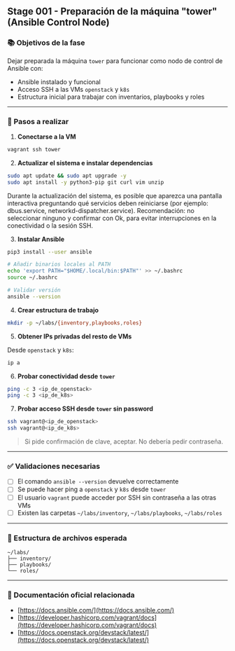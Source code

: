 ## Stage 001 - Preparación de la máquina "tower" (Ansible Control Node)

### 📚 Objetivos de la fase

Dejar preparada la máquina `tower` para funcionar como nodo de control de Ansible con:

* Ansible instalado y funcional
* Acceso SSH a las VMs `openstack` y `k8s`
* Estructura inicial para trabajar con inventarios, playbooks y roles

---

### 🔧 Pasos a realizar

1. **Conectarse a la VM**

```bash
vagrant ssh tower
```

2. **Actualizar el sistema e instalar dependencias**

```bash
sudo apt update && sudo apt upgrade -y
sudo apt install -y python3-pip git curl vim unzip
```


Durante la actualización del sistema, es posible que aparezca una pantalla interactiva preguntando qué servicios deben reiniciarse (por ejemplo: dbus.service, networkd-dispatcher.service).
Recomendación: no seleccionar ninguno y confirmar con Ok, para evitar interrupciones en la conectividad o la sesión SSH.

3. **Instalar Ansible**

```bash
pip3 install --user ansible

# Añadir binarios locales al PATH
echo 'export PATH="$HOME/.local/bin:$PATH"' >> ~/.bashrc
source ~/.bashrc

# Validar versión
ansible --version
```

4. **Crear estructura de trabajo**

```bash
mkdir -p ~/labs/{inventory,playbooks,roles}
```

5. **Obtener IPs privadas del resto de VMs**

Desde `openstack` y `k8s`:

```bash
ip a
```

6. **Probar conectividad desde `tower`**

```bash
ping -c 3 <ip_de_openstack>
ping -c 3 <ip_de_k8s>
```

7. **Probar acceso SSH desde `tower` sin password**

```bash
ssh vagrant@<ip_de_openstack>
ssh vagrant@<ip_de_k8s>
```

> Si pide confirmación de clave, aceptar. No debería pedir contraseña.

---

### ✅ Validaciones necesarias

* [ ] El comando `ansible --version` devuelve correctamente
* [ ] Se puede hacer ping a `openstack` y `k8s` desde `tower`
* [ ] El usuario `vagrant` puede acceder por SSH sin contraseña a las otras VMs
* [ ] Existen las carpetas `~/labs/inventory`, `~/labs/playbooks`, `~/labs/roles`

---

### 📂 Estructura de archivos esperada

```
~/labs/
├── inventory/
├── playbooks/
└── roles/
```

---

### 🔗 Documentación oficial relacionada

* [https://docs.ansible.com/](https://docs.ansible.com/)
* [https://developer.hashicorp.com/vagrant/docs](https://developer.hashicorp.com/vagrant/docs)
* [https://docs.openstack.org/devstack/latest/](https://docs.openstack.org/devstack/latest/)
